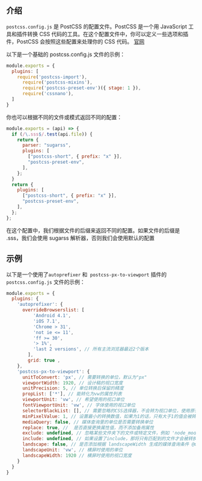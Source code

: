 ## 介绍

`postcss.config.js` 是 PostCSS 的配置文件。PostCSS 是一个用 JavaScript 工具和插件转换 CSS 代码的工具。在这个配置文件中，你可以定义一些选项和插件，PostCSS 会按照这些配置来处理你的 CSS 代码。 [官网](https://postcss.org/api/#processoptions)

以下是一个基础的 postcss.config.js 文件的示例：

```js
module.exports = {
  plugins: [
    require('postcss-import'),
      require('postcss-mixins'),
      require('postcss-preset-env')({ stage: 1 }),
      require('cssnano'),
  ]
}

```


你也可以根据不同的文件或模式返回不同的配置：

```js
module.exports = (api) => {
  if (/\.sss$/.test(api.file)) {
    return {
      parser: "sugarss",
      plugins: [
        ["postcss-short", { prefix: "x" }],
        "postcss-preset-env",
      ],
    };
  }
  return {
    plugins: [
      ["postcss-short", { prefix: "x" }],
      "postcss-preset-env",
    ],
  };
};

```
在这个配置中，我们根据文件的后缀来返回不同的配置。如果文件的后缀是 .sss，我们会使用 sugarss 解析器，否则我们会使用默认的配置


## 示例
以下是一个使用了`autoprefixer` 和` postcss-px-to-viewport` 插件的 `postcss.config.js` 文件的示例：

```js
module.exports = {
  plugins: {
    'autoprefixer': {
      overrideBrowserslist: [
          'Android 4.1',
          'iOS 7.1',
          'Chrome > 31',
          'not ie <= 11',
          'ff >= 30',
          '> 1%',
          'last 2 versions', // 所有主流浏览器最近2个版本
        ],
        grid: true ,
    },
    'postcss-px-to-viewport': {
      unitToConvert: 'px', // 需要转换的单位，默认为"px"
      viewportWidth: 1920, // 设计稿的视口宽度
      unitPrecision: 5, // 单位转换后保留的精度
      propList: ['*'], // 能转化为vw的属性列表
      viewportUnit: 'vw', // 希望使用的视口单位
      fontViewportUnit: 'vw', // 字体使用的视口单位
      selectorBlackList: [], // 需要忽略的CSS选择器，不会转为视口单位，使用原有的px等单位。
      minPixelValue: 1, // 设置最小的转换数值，如果为1的话，只有大于1的值会被转换
      mediaQuery: false, // 媒体查询里的单位是否需要转换单位
      replace: true, //  是否直接更换属性值，而不添加备用属性
      exclude: undefined, // 忽略某些文件夹下的文件或特定文件，例如 'node_modules' 下的文件
      include: undefined, // 如果设置了include，那将只有匹配到的文件才会被转换
      landscape: false, // 是否添加根据 landscapeWidth 生成的媒体查询条件 @media (orientation: landscape)
      landscapeUnit: 'vw', // 横屏时使用的单位
      landscapeWidth: 1920 // 横屏时使用的视口宽度
    }
  }
}

```